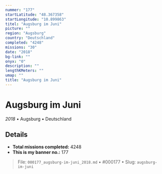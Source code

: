 ```yaml
---
nummer: "177"
startLatitude: "48.367358"
startLongitude: "10.899863"
titel: "Augsburg im Juni"
picture: ""
region: "Augsburg"
country: "Deutschland"
completed: "4248"
missions: "30"
date: "2018"
bg-link: ""
onyx: "0"
description: ""
lengthKMeters: ""
umap: ""
title: "Augsburg im Juni"
---
```

# Augsburg im Juni

*2018* • Augsburg • Deutschland



## Details


- **Total missions completed:** 4248
- **This is my banner no.:** 177





> File: `000177_augsburg-im-juni_2018.md` • #000177 • Slug: `augsburg-im-juni`
